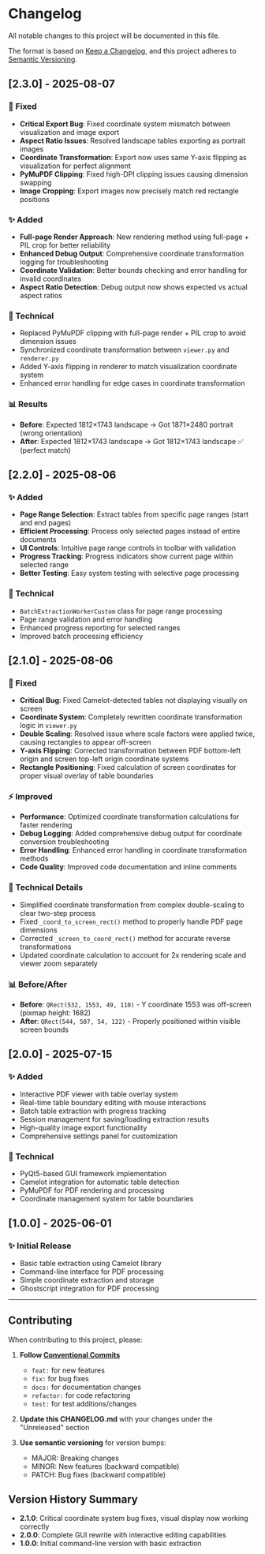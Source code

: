 # Changelog

All notable changes to this project will be documented in this file.

The format is based on [Keep a Changelog](https://keepachangelog.com/en/1.0.0/),
and this project adheres to [Semantic Versioning](https://semver.org/spec/v2.0.0.html).

## [2.3.0] - 2025-08-07

### 🎯 Fixed
- **Critical Export Bug**: Fixed coordinate system mismatch between visualization and image export
- **Aspect Ratio Issues**: Resolved landscape tables exporting as portrait images  
- **Coordinate Transformation**: Export now uses same Y-axis flipping as visualization for perfect alignment
- **PyMuPDF Clipping**: Fixed high-DPI clipping issues causing dimension swapping
- **Image Cropping**: Export images now precisely match red rectangle positions

### ✨ Added
- **Full-page Render Approach**: New rendering method using full-page + PIL crop for better reliability
- **Enhanced Debug Output**: Comprehensive coordinate transformation logging for troubleshooting
- **Coordinate Validation**: Better bounds checking and error handling for invalid coordinates
- **Aspect Ratio Detection**: Debug output now shows expected vs actual aspect ratios

### 🔧 Technical
- Replaced PyMuPDF clipping with full-page render + PIL crop to avoid dimension issues
- Synchronized coordinate transformation between `viewer.py` and `renderer.py`
- Added Y-axis flipping in renderer to match visualization coordinate system
- Enhanced error handling for edge cases in coordinate transformation

### 📊 Results
- **Before**: Expected 1812×1743 landscape → Got 1871×2480 portrait (wrong orientation)
- **After**: Expected 1812×1743 landscape → Got 1812×1743 landscape ✅ (perfect match)

## [2.2.0] - 2025-08-06

### ✨ Added
- **Page Range Selection**: Extract tables from specific page ranges (start and end pages)
- **Efficient Processing**: Process only selected pages instead of entire documents
- **UI Controls**: Intuitive page range controls in toolbar with validation
- **Progress Tracking**: Progress indicators show current page within selected range
- **Better Testing**: Easy system testing with selective page processing

### 🔧 Technical
- `BatchExtractionWorkerCustom` class for page range processing
- Page range validation and error handling
- Enhanced progress reporting for selected ranges
- Improved batch processing efficiency

## [2.1.0] - 2025-08-06

### 🐛 Fixed
- **Critical Bug**: Fixed Camelot-detected tables not displaying visually on screen
- **Coordinate System**: Completely rewritten coordinate transformation logic in `viewer.py`
- **Double Scaling**: Resolved issue where scale factors were applied twice, causing rectangles to appear off-screen
- **Y-axis Flipping**: Corrected transformation between PDF bottom-left origin and screen top-left origin coordinate systems
- **Rectangle Positioning**: Fixed calculation of screen coordinates for proper visual overlay of table boundaries

### ⚡ Improved
- **Performance**: Optimized coordinate transformation calculations for faster rendering
- **Debug Logging**: Added comprehensive debug output for coordinate conversion troubleshooting
- **Error Handling**: Enhanced error handling in coordinate transformation methods
- **Code Quality**: Improved code documentation and inline comments

### 🔧 Technical Details
- Simplified coordinate transformation from complex double-scaling to clear two-step process
- Fixed `_coord_to_screen_rect()` method to properly handle PDF page dimensions
- Corrected `_screen_to_coord_rect()` method for accurate reverse transformations
- Updated coordinate calculation to account for 2x rendering scale and viewer zoom separately

### 📊 Before/After
- **Before**: `QRect(532, 1553, 49, 110)` - Y coordinate 1553 was off-screen (pixmap height: 1682)
- **After**: `QRect(544, 507, 54, 122)` - Properly positioned within visible screen bounds

## [2.0.0] - 2025-07-15

### ✨ Added
- Interactive PDF viewer with table overlay system
- Real-time table boundary editing with mouse interactions
- Batch table extraction with progress tracking
- Session management for saving/loading extraction results
- High-quality image export functionality
- Comprehensive settings panel for customization

### 🔧 Technical
- PyQt5-based GUI framework implementation
- Camelot integration for automatic table detection
- PyMuPDF for PDF rendering and processing
- Coordinate management system for table boundaries

## [1.0.0] - 2025-06-01

### ✨ Initial Release
- Basic table extraction using Camelot library
- Command-line interface for PDF processing
- Simple coordinate extraction and storage
- Ghostscript integration for PDF processing

---

## Contributing

When contributing to this project, please:

1. **Follow [Conventional Commits](https://www.conventionalcommits.org/en/v1.0.0/)**
   - `feat:` for new features
   - `fix:` for bug fixes
   - `docs:` for documentation changes
   - `refactor:` for code refactoring
   - `test:` for test additions/changes

2. **Update this CHANGELOG.md** with your changes under the "Unreleased" section

3. **Use semantic versioning** for version bumps:
   - MAJOR: Breaking changes
   - MINOR: New features (backward compatible)
   - PATCH: Bug fixes (backward compatible)

## Version History Summary

- **2.1.0**: Critical coordinate system bug fixes, visual display now working correctly
- **2.0.0**: Complete GUI rewrite with interactive editing capabilities  
- **1.0.0**: Initial command-line version with basic extraction
